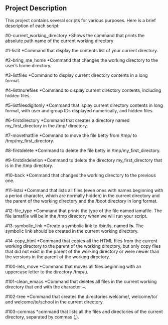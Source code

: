 ## Project Description 
 
This project contains several scripts for various purposes. Here is a brief description of each script:

#0-current_working_directory
*Shows the command that prints the absolute path name of the current working directory

#1-listit
*Command that display the contents list of your current directory.

#2-bring_me_home
*Command that changes the working directory to the user’s home directory.

#3-listfiles
*Command to display current directory contents in a long format.

#4-listmorefiles
*Command to display current directory contents, including hidden files.

#5-listfilesdigitonly
*Command that isplay current directory contents in long format, with user and group IDs displayed numerically, and hidden files.

#6-firstdirectory
*Command that creates a directory named my_first_directory in the /tmp/ directory.

#7-movethatfile
*Command to move the file betty from /tmp/ to /tmp/my_first_directory.

#8-firstdelete
*Command to delete the file betty in /tmp/my_first_directory.

#9-firstdirdeletion
*Command to delete the directory my_first_directory that is in the /tmp directory.

#10-back
*Command that changes the working directory to the previous one.

#11-listsi
*Command that lists all files (even ones with names beginning with a period character, which are normally hidden) in the current directory and the parent of the working directory and the /boot directory in long format.

#12-file_type
*Command that prints the type of the file named iamafile. The file iamafile will be in the /tmp directory when we will run your script.

#13-symbolic_link
*Create a symbolic link to /bin/ls, named __ls__. The symbolic link should be created in the current working directory.

#14-copy_html
*Command that copies all the HTML files from the current working directory to the parent of the working directory, but only copy files that did not exist in the parent of the working directory or were newer than the versions in the parent of the working directory.

#100-lets_move
*Command that moves all files beginning with an uppercase letter to the directory /tmp/u.

#101-clean_emacs
*Command that deletes all files in the current working directory that end with the character ~.

#102-tree
*Command that creates the directories welcome/, welcome/to/ and welcome/to/school in the current directory.

#103-commas
*command that lists all the files and directories of the current directory, separated by commas (,).
